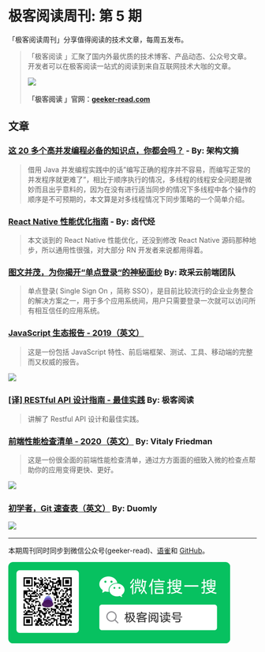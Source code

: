 # 极客阅读周刊: 第 5 期

「极客阅读周刊」分享值得阅读的技术文章，每周五发布。

> 「极客阅读 」汇聚了国内外最优质的技术博客、产品动态、公众号文章。开发者可以在极客阅读一站式的阅读到来自互联网技术大咖的文章。
>
> <img src="https://cdn.nlark.com/yuque/0/2020/png/639317/1578021644053-627fd9fc-33fc-43dd-94bd-df2c1af39b10.png?x-oss-process=image/resize,w_1458" />
>
>
> **「极客阅读 」官网：[geeker-read.com](https://geeker-read.com)**

## 文章

### [这 20 多个高并发编程必备的知识点，你都会吗？](https://juejin.im/post/5e0ff1f9e51d4541137cf7c4) - By: 架构文摘


> 借用 Java 并发编程实践中的话”编写正确的程序并不容易，而编写正常的并发程序就更难了”，相比于顺序执行的情况，多线程的线程安全问题是微妙而且出乎意料的，因为在没有进行适当同步的情况下多线程中各个操作的顺序是不可预期的，本文算是对多线程情况下同步策略的一个简单介绍。

### [React Native 性能优化指南](https://juejin.im/post/5e1676e16fb9a04847095b12) - By: 卤代烃


> 本文谈到的 React Native 性能优化，还没到修改 React Native 源码那种地步，所以通用性很强，对大部分 RN 开发者来说都用得着。

### [图文并茂，为你揭开“单点登录“的神秘面纱](https://www.zoo.team/article/sso) By: 政采云前端团队


> 单点登录( Single Sign On ，简称 SSO），是目前比较流行的企业业务整合的解决方案之一，用于多个应用系统间，用户只需要登录一次就可以访问所有相互信任的应用系统。

### [JavaScript 生态报告 - 2019（英文）](https://2019.stateofjs.com/overview/)


> 这是一份包括 JavaScript 特性、前后端框架、测试、工具、移动端的完整而又权威的报告。

<img src="https://cdn.nlark.com/yuque/0/2020/png/639317/1578632140351-03a9dc11-9d63-460f-81d4-c0605253fe70.png?x-oss-process=image/resize,w_1492" width="500" />

### [[译] RESTful API 设计指南 - 最佳实践](https://mp.weixin.qq.com/s?__biz=MzI5NjcxNDM3Mg==&mid=2247483717&idx=1&sn=32b9d232953d4ee6bf6d4cfda581aaa0&chksm=ec4168aedb36e1b880e21e87508a82ad0fbacdbaef698ce808e7850956b1f411233c80718f27&token=402730331&lang=zh_CN#rd) By: 极客阅读


> 讲解了 Restful API 设计和最佳实践。

### [前端性能检查清单 - 2020（英文）](https://www.smashingmagazine.com/2020/01/front-end-performance-checklist-2020-pdf-pages/) By: Vitaly Friedman


> 这是一份很全面的前端性能检查清单，通过方方面面的细致入微的检查点帮助你的应用变得更快、更好。

<img src="https://cdn.nlark.com/yuque/0/2020/png/639317/1578632615501-cf52cb86-f3fe-4cf4-8066-2a6700cbbd34.png?x-oss-process=image/resize,w_1492" width="500" />

### [初学者，Git 速查表（英文）](https://www.blog.duomly.com/git-cheatsheet/) By: Duomly

<img src="https://cdn.nlark.com/yuque/0/2020/png/639317/1578633930610-8bd33fc3-079d-41a2-86bd-d324f6b04fe9.png" width="500" />

---

本期周刊同时同步到微信公众号(geeker-read)、[语雀](https://www.yuque.com/books/share/8cc684ae-4d87-483b-82e5-5128e32d4cef?#)和 [GitHub](https://github.com/geeker-read/weekly_issues)。

<img src="./wx.png" width="450" />
